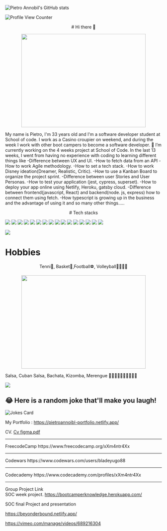 ![Pietro Annobil's GitHub stats](https://github-readme-stats.vercel.app/api?username=xXm4ntr4Xx&theme=dark&show_icons=true)


![Profile View Counter](https://komarev.com/ghpvc/?username=xXm4ntr4Xx&style=for-the-badge)
<p align="center">
   # Hi there 👋
 </p>
 
<p align="center">
  <img src="https://user-images.githubusercontent.com/74420607/157676530-23f92f22-33d6-47fa-90b5-949a479f85f8.jpeg" width="400" height="300">
</p>

My name is Pietro, I'm 33 years old and I'm a software developer student at School of code. I work as a Casino croupier on weekend, and during the week I work with other boot campers to become a software developer. 🔭 I’m currently working on the 4 weeks project at School of Code.
In the last 13 weeks, I went from having no experience with coding to learning different things like -Difference between UX and UI. -How to fetch data from an API -How to work Agile methodology. -How to set a tech stack. -How to work Disney ideation(Dreamer, Realistic, Critic). -How to use a Kanban Board to organize the project sprint. -Difference between user Stories and User Personas. -How to test your application (jest, cypress, superset). -How to deploy your app online using Netlify, Heroku, gatsby cloud. -Difference between frontend(javascript, React) and backend(node. js, express) how to connect them using fetch. -How typescript is growing up in the business and the advantage of using it and so many other things.....

<p align="center"> # Tech stacks </p>

![](https://img.shields.io/badge/HTML5-E34F26?style=for-the-badge&logo=html5&logoColor=white)
![](https://img.shields.io/badge/CSS3-1572B6?style=for-the-badge&logo=css3&logoColor=white)
![](https://img.shields.io/badge/JavaScript-323330?style=for-the-badge&logo=javascript&logoColor=F7DF1E)
![](https://img.shields.io/badge/Node.js-43853D?style=for-the-badge&logo=node.js&logoColor=white)
![](https://img.shields.io/badge/Markdown-000000?style=for-the-badge&logo=markdown&logoColor=white)
![](https://img.shields.io/badge/Express.js-404D59?style=for-the-badge)
![](https://img.shields.io/badge/Gatsby-663399?style=for-the-badge&logo=gatsby&logoColor=white)
![](https://img.shields.io/badge/React-20232A?style=for-the-badge&logo=react&logoColor=61DAFB)
![](https://img.shields.io/badge/Bootstrap-563D7C?style=for-the-badge&logo=bootstrap&logoColor=white)
![](https://img.shields.io/badge/React_Router-CA4245?style=for-the-badge&logo=react-router&logoColor=white)
![](https://img.shields.io/badge/PostgreSQL-316192?style=for-the-badge&logo=postgresql&logoColor=white)
![](https://img.shields.io/badge/Heroku-430098?style=for-the-badge&logo=heroku&logoColor=white)
![](https://img.shields.io/badge/Netlify-00C7B7?style=for-the-badge&logo=netlify&logoColor=white)
![](https://img.shields.io/badge/MongoDB-4EA94B?style=for-the-badge&logo=mongodb&logoColor=white)
![](https://img.shields.io/badge/Figma-F24E1E?style=for-the-badge&logo=figma&logoColor=white)
![](https://img.shields.io/badge/Cypress-17202C?style=for-the-badge&logo=cypress&logoColor=white)


![](https://img.shields.io/badge/Made%20with-Markdown-1f425f.svg)


 
 # Hobbies   

 
 <p align="center">
 Tenni🎾, Basket🏀,Football⚽️, Volleyball🏐🏐🏐🏐
</p> 
  <p align="center">
 <img src="https://scontent-lcy1-1.xx.fbcdn.net/v/t1.6435-9/37061786_10217729892259440_748839831664066560_n.jpg?_nc_cat=106&ccb=1-5&_nc_sid=b9115d&_nc_ohc=9KjGhnle4VsAX_rNOyO&_nc_ht=scontent-lcy1-1.xx&oh=00_AT_HGz3mPnwizmkxGTxbPgBQlpzxr3TdyhLxYyXloslE_g&oe=6251734D" width="400" height="300">
 </p>
 
  Salsa, Cuban Salsa, Bachata, Kizomba, Merengue 🕺🏾🕺🏾🕺🏾🕺🏾🕺🏾 

<a href="https://github.com/xXm4ntr4Xx/xXm4ntr4Xx">
  <img align="center" src="https://github-readme-stats.vercel.app/api/top-langs/?username=xXm4ntr4Xx&hide=java,html,tex&title_color=ffffff&text_color=c9cacc&icon_color=2bbc8a&bg_color=1d1f21&langs_count=10&layout=compact" />
</a>

 
 ## 😂 Here is a random joke that'll make you laugh!
![Jokes Card](https://readme-jokes.vercel.app/api)
 
 
My Portfolio : 
https://pietroannoibl-portfolio.netlify.app/


CV. 
[Cv figma.pdf](https://github.com/xXm4ntr4Xx/xXm4ntr4Xx/files/8232960/Cv.figma.pdf)


<hr/>
FreecodeCamp
https://www.freecodecamp.org/xXm4ntr4Xx
<hr/>
Codewars
https://www.codewars.com/users/bladeyugo88
<hr/>
Codecademy
https://www.codecademy.com/profiles/xXm4ntr4Xx
<hr/>


Group Project Link   
SOC week project. 
https://bootcamperknowledge.herokuapp.com/


SOC final Project and presentation

https://beyonderbound.netlify.app/ 

https://vimeo.com/manage/videos/689216304
